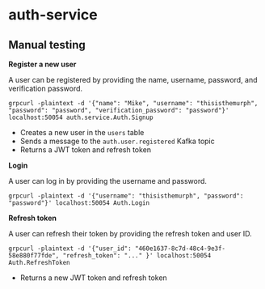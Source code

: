 # auth-service

## Manual testing

**Register a new user**

A user can be registered by providing the name, username, password, and verification password.

```shell
grpcurl -plaintext -d '{"name": "Mike", "username": "thisisthemurph", "password": "password", "verification_password": "password"}' localhost:50054 auth.service.Auth.Signup
```

- Creates a new user in the `users` table
- Sends a message to the `auth.user.registered` Kafka topic
- Returns a JWT token and refresh token

**Login**

A user can log in by providing the username and password.

```shell
grpcurl -plaintext -d '{"username": "thisisthemurph", "password": "password"}' localhost:50054 Auth.Login
```

**Refresh token**

A user can refresh their token by providing the refresh token and user ID.

```shell
grpcurl -plaintext -d '{"user_id": "460e1637-8c7d-48c4-9e3f-58e880f77fde", "refresh_token": "..." }' localhost:50054 Auth.RefreshToken
```

- Returns a new JWT token and refresh token